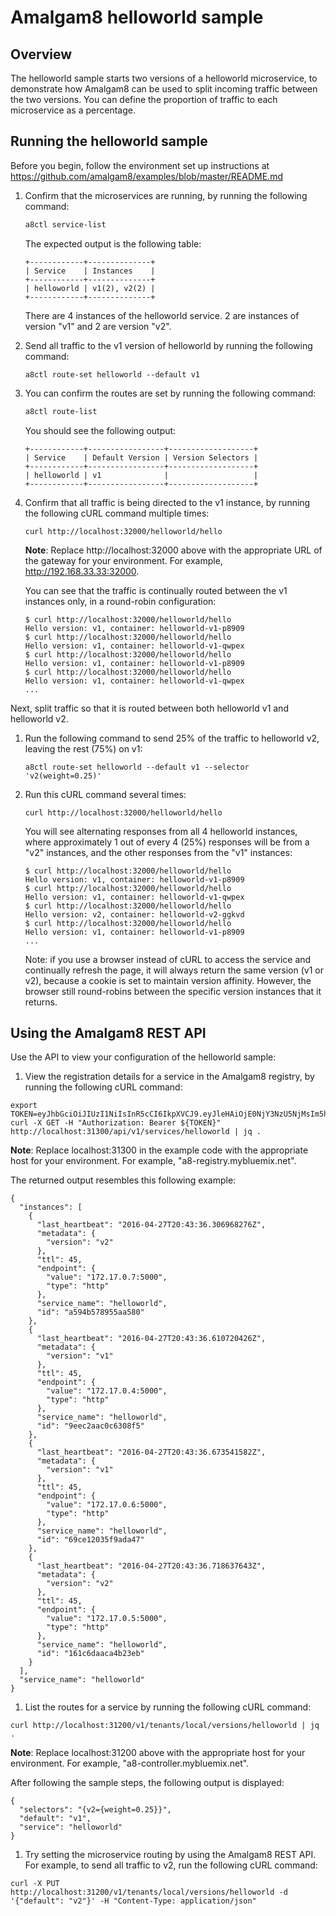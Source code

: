 # Amalgam8 helloworld sample

## Overview

The helloworld sample starts two versions of a helloworld microservice, to demonstrate how Amalgam8 can be used to split
incoming traffic between the two versions. You can define the proportion of traffic to each microservice as a percentage.

## Running the helloworld sample

Before you begin, follow the environment set up instructions at https://github.com/amalgam8/examples/blob/master/README.md

1. Confirm that the microservices are running, by running the following command:

    ```bash
    a8ctl service-list
    ```

    The expected output is the following table:

    ```
    +------------+--------------+
    | Service    | Instances    |
    +------------+--------------+
    | helloworld | v1(2), v2(2) |
    +------------+--------------+
    ```

    There are 4 instances of the helloworld service. 2 are instances of version "v1" and 2 are version "v2".

1. Send all traffic to the v1 version of helloworld by running the following command:

    ```
    a8ctl route-set helloworld --default v1
    ```

1. You can confirm the routes are set by running the following command:

    ```bash
    a8ctl route-list
    ```

    You should see the following output:

    ```
    +------------+-----------------+-------------------+
    | Service    | Default Version | Version Selectors |
    +------------+-----------------+-------------------+
    | helloworld | v1              |                   |
    +------------+-----------------+-------------------+
    ```

1. Confirm that all traffic is being directed to the v1 instance, by running the following cURL command multiple times:

    ```
    curl http://localhost:32000/helloworld/hello
    ```

    **Note**: Replace http://localhost:32000 above with the appropriate URL of the gateway
    for your environment. For example, http://192.168.33.33:32000.

    You can see that the traffic is continually routed between the v1 instances only, in a round-robin configuration:

    ```
    $ curl http://localhost:32000/helloworld/hello
    Hello version: v1, container: helloworld-v1-p8909
    $ curl http://localhost:32000/helloworld/hello
    Hello version: v1, container: helloworld-v1-qwpex
    $ curl http://localhost:32000/helloworld/hello
    Hello version: v1, container: helloworld-v1-p8909
    $ curl http://localhost:32000/helloworld/hello
    Hello version: v1, container: helloworld-v1-qwpex
    ...
    ```

Next, split traffic so that it is routed between both helloworld v1 and helloworld v2.

1. Run the following command to send 25% of the traffic to helloworld v2, leaving the rest (75%) on v1:

    ```
    a8ctl route-set helloworld --default v1 --selector 'v2(weight=0.25)'
    ```

1. Run this cURL command several times:

    ```
    curl http://localhost:32000/helloworld/hello
    ```

    You will see alternating responses from all 4 helloworld instances, where approximately 1 out of every 4 (25%) responses
    will be from a "v2" instances, and the other responses from the "v1" instances:

    ```
    $ curl http://localhost:32000/helloworld/hello
    Hello version: v1, container: helloworld-v1-p8909
    $ curl http://localhost:32000/helloworld/hello
    Hello version: v1, container: helloworld-v1-qwpex
    $ curl http://localhost:32000/helloworld/hello
    Hello version: v2, container: helloworld-v2-ggkvd
    $ curl http://localhost:32000/helloworld/hello
    Hello version: v1, container: helloworld-v1-p8909
    ...
    ```

    Note: if you use a browser instead of cURL to access the service and continually refresh the page,
    it will always return the same version (v1 or v2), because a cookie is set to maintain version affinity.
    However, the browser still round-robins between the specific version instances that it returns.

## Using the Amalgam8 REST API

Use the API to view your configuration of the helloworld sample:

1. View the registration details for a service in the Amalgam8 registry, by running the following cURL command:

```
export TOKEN=eyJhbGciOiJIUzI1NiIsInR5cCI6IkpXVCJ9.eyJleHAiOjE0NjY3NzU5NjMsIm5hbWVzcGFjZSI6Imdsb2JhbC5nbG9iYWwifQ.Gbz4G_O0OfJZiTuX6Ce4heU83gSWQLr5yyiA7eZNqdY
curl -X GET -H "Authorization: Bearer ${TOKEN}" http://localhost:31300/api/v1/services/helloworld | jq .
```

**Note**: Replace localhost:31300 in the example code with the appropriate host
for your environment. For example, "a8-registry.mybluemix.net".

The returned output resembles this following example:

```
{
  "instances": [
    {
      "last_heartbeat": "2016-04-27T20:43:36.306968276Z",
      "metadata": {
        "version": "v2"
      },
      "ttl": 45,
      "endpoint": {
        "value": "172.17.0.7:5000",
        "type": "http"
      },
      "service_name": "helloworld",
      "id": "a594b578955aa580"
    },
    {
      "last_heartbeat": "2016-04-27T20:43:36.610720426Z",
      "metadata": {
        "version": "v1"
      },
      "ttl": 45,
      "endpoint": {
        "value": "172.17.0.4:5000",
        "type": "http"
      },
      "service_name": "helloworld",
      "id": "9eec2aac0c6308f5"
    },
    {
      "last_heartbeat": "2016-04-27T20:43:36.673541582Z",
      "metadata": {
        "version": "v1"
      },
      "ttl": 45,
      "endpoint": {
        "value": "172.17.0.6:5000",
        "type": "http"
      },
      "service_name": "helloworld",
      "id": "69ce12035f9ada47"
    },
    {
      "last_heartbeat": "2016-04-27T20:43:36.718637643Z",
      "metadata": {
        "version": "v2"
      },
      "ttl": 45,
      "endpoint": {
        "value": "172.17.0.5:5000",
        "type": "http"
      },
      "service_name": "helloworld",
      "id": "161c6daaca4b23eb"
    }
  ],
  "service_name": "helloworld"
}
```

1. List the routes for a service by running the following cURL command:

```
curl http://localhost:31200/v1/tenants/local/versions/helloworld | jq .
```

**Note**: Replace localhost:31200 above with the appropriate host
for your environment. For example, "a8-controller.mybluemix.net".

After following the sample steps, the following output is displayed:

```
{
  "selectors": "{v2={weight=0.25}}",
  "default": "v1",
  "service": "helloworld"
}
```

1. Try setting the microservice routing by using the Amalgam8 REST API. For example, to send all traffic to v2, run the following cURL command:

```
curl -X PUT http://localhost:31200/v1/tenants/local/versions/helloworld -d '{"default": "v2"}' -H "Content-Type: application/json"
```
